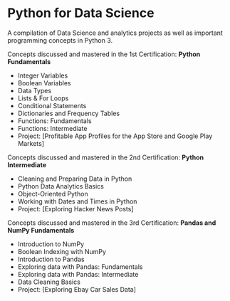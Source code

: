 # Python for Data Science

A compilation of Data Science and analytics projects as well as important programming concepts in Python 3. 

Concepts discussed and mastered in the 1st Certification: <b>Python Fundamentals</b>

- Integer Variables
- Boolean Variables
- Data Types
- Lists & For Loops
- Conditional Statements
- Dictionaries and Frequency Tables
- Functions: Fundamentals
- Functions: Intermediate
- Project: [Profitable App Profiles for the App Store and Google Play Markets]
  


Concepts discussed and mastered in the 2nd Certification: <b>Python Intermediate</b>


- Cleaning and Preparing Data in Python
- Python Data Analytics Basics
- Object-Oriented Python
- Working with Dates and Times in Python
- Project: [Exploring Hacker News Posts]


Concepts discussed and mastered in the 3rd Certification: <b>Pandas and NumPy Fundamentals</b>
  
- Introduction to NumPy
- Boolean Indexing with NumPy
- Introduction to Pandas
- Exploring data with Pandas: Fundamentals
- Exploring data with Pandas: Intermediate
- Data Cleaning Basics
- Project: [Exploring Ebay Car Sales Data]
